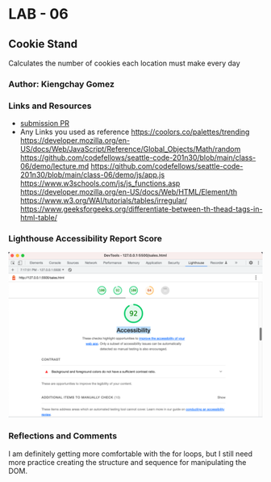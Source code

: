 # LAB - 06

## Cookie Stand

Calculates the number of cookies each location must make every day

### Author: Kiengchay Gomez

### Links and Resources

* [submission PR](http://xyz.com)
* Any Links you used as reference
https://coolors.co/palettes/trending
https://developer.mozilla.org/en-US/docs/Web/JavaScript/Reference/Global_Objects/Math/random 
https://github.com/codefellows/seattle-code-201n30/blob/main/class-06/demo/lecture.md
https://github.com/codefellows/seattle-code-201n30/blob/main/class-06/demo/js/app.js
https://www.w3schools.com/js/js_functions.asp
https://developer.mozilla.org/en-US/docs/Web/HTML/Element/th
https://www.w3.org/WAI/tutorials/tables/irregular/
https://www.geeksforgeeks.org/differentiate-between-th-thead-tags-in-html-table/ 

### Lighthouse Accessibility Report Score

![Lighthouse Accessibility Report](./img/Screenshot%202023-03-01%20at%207.18.50%20PM.png)

### Reflections and Comments

I am definitely getting more comfortable with the for loops, but I still need more practice creating the structure and sequence for manipulating the DOM. 
